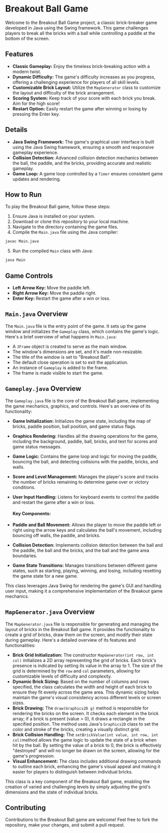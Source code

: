 # Breakout Ball Game
Welcome to the Breakout Ball Game project, a classic brick-breaker game developed in Java using the Swing framework. This game challenges players to break all the bricks with a ball while controlling a paddle at the bottom of the screen.
## Features
* **Classic Gameplay:** Enjoy the timeless brick-breaking action with a modern twist.
* **Dynamic Difficulty:** The game's difficulty increases as you progress, offering a challenging experience for players of all skill levels.
* **Customizable Brick Layout:** Utilize the ```MapGenerator``` class to customize the layout and difficulty of the brick arrangement.
* **Scoring System:** Keep track of your score with each brick you break. Aim for the high score!
* **Restart Option:** Easily restart the game after winning or losing by pressing the Enter key.

## Details
* **Java Swing Framework:** The game's graphical user interface is built using the Java Swing framework, ensuring a smooth and responsive gameplay experience.
* **Collision Detection:** Advanced collision detection mechanics between the ball, the paddle, and the bricks, providing accurate and realistic gameplay.
* **Game Loop:** A game loop controlled by a ```Timer``` ensures consistent game updates and rendering.

## How to Run
To play the Breakout Ball game, follow these steps:

1. Ensure Java is installed on your system.
2. Download or clone this repository to your local machine.
3. Navigate to the directory containing the game files.
4. Compile the ```Main.java``` file using the Java compiler: 
```bash 
javac Main.java 
```
5. Run the compiled ```Main``` class with Java:
```bash
java Main
```

## Game Controls
* **Left Arrow Key:** Move the paddle left.
* **Right Arrow Key:** Move the paddle right.
* **Enter Key:** Restart the game after a win or loss.


## ```Main.java``` Overview
The ```Main.java``` file is the entry point of the game. It sets up the game window and initializes the ```Gameplay``` class, which contains the game's logic. Here's a brief overview of what happens in ```Main.java```:

* A ```JFrame``` object is created to serve as the main window.
* The window's dimensions are set, and it's made non-resizable.
* The title of the window is set to "Breakout Ball".
* The default close operation is set to exit the application.
* An instance of ```Gameplay``` is added to the frame.
* The frame is made visible to start the game.

## ```Gameplay.java``` Overview
The ```Gameplay.java``` file is the core of the Breakout Ball game, implementing the game mechanics, graphics, and controls. Here's an overview of its functionality:

* **Game Initialization:** Initializes the game state, including the map of bricks, paddle position, ball position, and game status flags.
* **Graphics Rendering:** Handles all the drawing operations for the game, including the background, paddle, ball, bricks, and text for scores and game status messages.
* **Game Logic:** Contains the game loop and logic for moving the paddle, bouncing the ball, and detecting collisions with the paddle, bricks, and walls.
* **Score and Level Management:** Manages the player's score and tracks the number of bricks remaining to determine game over or victory conditions.
* **User Input Handling:** Listens for keyboard events to control the paddle and restart the game after a win or loss.

    #### Key Components:

* **Paddle and Ball Movement:** Allows the player to move the paddle left or right using the arrow keys and calculates the ball's movement, including bouncing off walls, the paddle, and bricks.
* **Collision Detection:** Implements collision detection between the ball and the paddle, the ball and the bricks, and the ball and the game area boundaries.
* **Game State Transitions:** Manages transitions between different game states, such as starting, playing, winning, and losing, including resetting the game state for a new game.

This class leverages Java Swing for rendering the game's GUI and handling user input, making it a comprehensive implementation of the Breakout game mechanics.

## ```MapGenerator.java``` Overview
The ```MapGenerator.java``` file is responsible for generating and managing the layout of bricks in the Breakout Ball game. It provides the functionality to create a grid of bricks, draw them on the screen, and modify their state during gameplay. Here's a detailed overview of its features and functionalities:

* **Brick Grid Initialization:** The constructor ```MapGenerator(int row, int col)``` initializes a 2D array representing the grid of bricks. Each brick's presence is indicated by setting its value in the array to 1. The size of the grid is determined by the ```row``` and ```col``` parameters, allowing for customizable levels of difficulty and complexity.
* **Dynamic Brick Sizing:** Based on the number of columns and rows specified, the class calculates the width and height of each brick to ensure they fit evenly across the game area. This dynamic sizing helps maintain the game's visual consistency across different levels or screen sizes.
* **Brick Drawing:** The ```draw(Graphics2D g)``` method is responsible for rendering the bricks on the screen. It checks each element in the brick array; if a brick is present (value > 0), it draws a rectangle in the specified position. The method uses Java's ```Graphics2D``` class to set the color and stroke of the bricks, creating a visually distinct grid.
* **Brick Collision Handling:** The ```setBrickValue(int value, int row, int col)```method allows the game logic to update the state of a brick when hit by the ball. By setting the value of a brick to 0, the brick is effectively "destroyed" and will no longer be drawn on the screen, allowing for the game's progression.
* **Visual Enhancement:** The class includes additional drawing commands to outline each brick, enhancing the game's visual appeal and making it easier for players to distinguish between individual bricks.

This class is a key component of the Breakout Ball game, enabling the creation of varied and challenging levels by simply adjusting the grid's dimensions and the state of individual bricks.
## Contributing
Contributions to the Breakout Ball game are welcome! Feel free to fork the repository, make your changes, and submit a pull request.